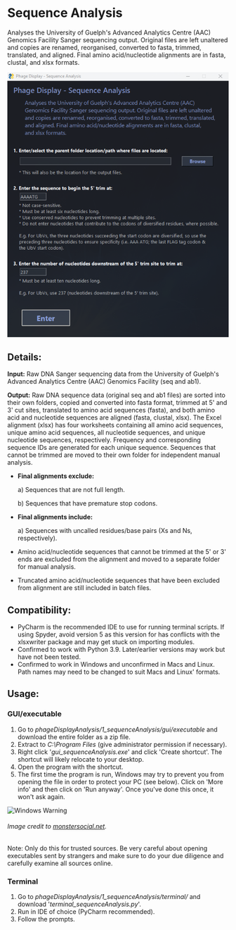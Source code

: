 # Sequence Analysis
 
Analyses the University of Guelph's Advanced Analytics Centre (AAC) Genomics Facility Sanger sequencing output. Original
files are left unaltered and copies are renamed, reorganised, converted to fasta, trimmed, translated, and aligned.
Final amino acid/nucleotide alignments are in fasta, clustal, and xlsx formats.

![Sequence Analysis GUI](gui/source/images/gui.png)

## Details:

**Input:** Raw DNA Sanger sequencing data from the University of Guelph's Advanced Analytics Centre (AAC) Genomics Facility
(seq and ab1).

**Output:** Raw DNA sequence data (original seq and ab1 files) are sorted into their own folders, copied and converted
into fasta format, trimmed at 5' and 3' cut sites, translated to amino acid sequences (fasta), and both amino acid and
nucleotide sequences are aligned (fasta, clustal, xlsx). The Excel alignment (xlsx) has four worksheets containing all
amino acid sequences, unique amino acid sequences, all nucleotide sequences, and unique nucleotide sequences,
respectively. Frequency and corresponding sequence IDs are generated for each unique sequence. Sequences that cannot be
trimmed are moved to their own folder for independent manual analysis.

* **Final alignments exclude:**

    a) Sequences that are not full length.

    b) Sequences that have premature stop codons.
* **Final alignments include:**

    a) Sequences with uncalled residues/base pairs (Xs and Ns, respectively).
* Amino acid/nucleotide sequences that cannot be trimmed at the 5' or 3' ends are excluded from the alignment and moved
to a separate folder for manual analysis.
* Truncated amino acid/nucleotide sequences that have been excluded from alignment are still included in batch files.

## Compatibility:
* PyCharm is the recommended IDE to use for running terminal scripts. If using Spyder, avoid version 5 as this version
for has conflicts with the xlsxwriter package and may get stuck on importing modules.
* Confirmed to work with Python 3.9. Later/earlier versions may work but have not been tested.
* Confirmed to work in Windows and unconfirmed in Macs and Linux. Path names may need to be changed to suit Macs
and Linux' formats.

## Usage:

### GUI/executable

1. Go to _phageDisplayAnalysis/1_sequenceAnalysis/gui/executable_ and download the entire folder as a zip file.
2. Extract to _C:\Program Files_ (give administrator permission if necessary).
3. Right click '_gui_sequenceAnalysis.exe_' and click 'Create shortcut'. The shortcut will likely relocate to your
desktop.
4. Open the program with the shortcut.
5. The first time the program is run, Windows may try to prevent you from opening the file in order to protect your PC
(see below). Click on 'More info' and then click on 'Run anyway'. Once you've done this once, it won't ask again.

![Windows Warning](https://external-content.duckduckgo.com/iu/?u=https%3A%2F%2Fmonstersocial.net%2Fwp-content%2Fuploads%2F2015%2F08%2Fwindowsprotectedyourpc.jpg&f=1&nofb=1)

###### Image credit to [monstersocial.net](https://monstersocial.net/).

Note: Only do this for trusted sources. Be very careful about opening executables sent by strangers and make sure to do
your due diligence and carefully examine all sources online.

### Terminal

1. Go to _phageDisplayAnalysis/1_sequenceAnalysis/terminal/_ and download '_terminal_sequenceAnalysis.py_'.
2. Run in IDE of choice (PyCharm recommended).
3. Follow the prompts.
